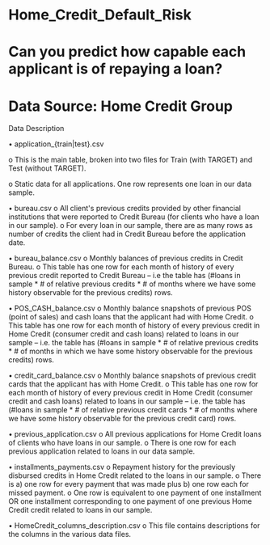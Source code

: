 # Home_Credit_Default_Risk

# Can you predict how capable each applicant is of repaying a loan?

# Data Source: Home Credit Group

Data Description

•	application_{train|test}.csv

o	This is the main table, broken into two files for Train (with TARGET) and Test (without TARGET).

o	Static data for all applications. One row represents one loan in our data sample.

•	bureau.csv
o	All client's previous credits provided by other financial institutions that were reported to Credit Bureau (for clients who have a loan in our sample).
o	For every loan in our sample, there are as many rows as number of credits the client had in Credit Bureau before the application date.

•	bureau_balance.csv
o	Monthly balances of previous credits in Credit Bureau.
o	This table has one row for each month of history of every previous credit reported to Credit Bureau – i.e the table has (#loans in sample * # of relative previous credits * # of months where we have some history observable for the previous credits) rows.

•	POS_CASH_balance.csv
o	Monthly balance snapshots of previous POS (point of sales) and cash loans that the applicant had with Home Credit.
o	This table has one row for each month of history of every previous credit in Home Credit (consumer credit and cash loans) related to loans in our sample – i.e. the table has (#loans in sample * # of relative previous credits * # of months in which we have some history observable for the previous credits) rows.

•	credit_card_balance.csv
o	Monthly balance snapshots of previous credit cards that the applicant has with Home Credit.
o	This table has one row for each month of history of every previous credit in Home Credit (consumer credit and cash loans) related to loans in our sample – i.e. the table has (#loans in sample * # of relative previous credit cards * # of months where we have some history observable for the previous credit card) rows.

•	previous_application.csv
o	All previous applications for Home Credit loans of clients who have loans in our sample.
o	There is one row for each previous application related to loans in our data sample.

•	installments_payments.csv
o	Repayment history for the previously disbursed credits in Home Credit related to the loans in our sample.
o	There is a) one row for every payment that was made plus b) one row each for missed payment.
o	One row is equivalent to one payment of one installment OR one installment corresponding to one payment of one previous Home Credit credit related to loans in our sample.

•	HomeCredit_columns_description.csv
o	This file contains descriptions for the columns in the various data files.
